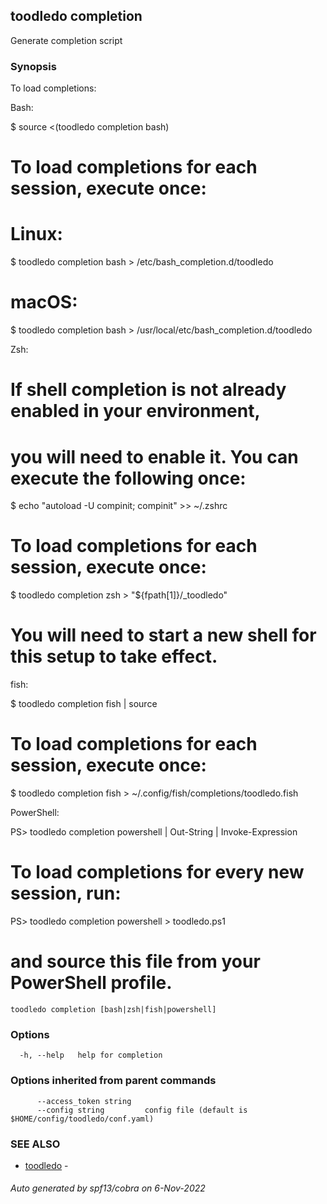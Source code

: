 ## toodledo completion

Generate completion script

### Synopsis

To load completions:

Bash:

  $ source <(toodledo completion bash)

  # To load completions for each session, execute once:
  # Linux:
  $ toodledo completion bash > /etc/bash_completion.d/toodledo
  # macOS:
  $ toodledo completion bash > /usr/local/etc/bash_completion.d/toodledo

Zsh:

  # If shell completion is not already enabled in your environment,
  # you will need to enable it.  You can execute the following once:

  $ echo "autoload -U compinit; compinit" >> ~/.zshrc

  # To load completions for each session, execute once:
  $ toodledo completion zsh > "${fpath[1]}/_toodledo"

  # You will need to start a new shell for this setup to take effect.

fish:

  $ toodledo completion fish | source

  # To load completions for each session, execute once:
  $ toodledo completion fish > ~/.config/fish/completions/toodledo.fish

PowerShell:

  PS> toodledo completion powershell | Out-String | Invoke-Expression

  # To load completions for every new session, run:
  PS> toodledo completion powershell > toodledo.ps1
  # and source this file from your PowerShell profile.


```
toodledo completion [bash|zsh|fish|powershell]
```

### Options

```
  -h, --help   help for completion
```

### Options inherited from parent commands

```
      --access_token string   
      --config string         config file (default is $HOME/config/toodledo/conf.yaml)
```

### SEE ALSO

* [toodledo](toodledo.md)	 - 

###### Auto generated by spf13/cobra on 6-Nov-2022

